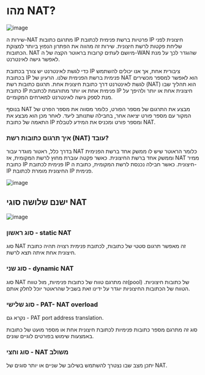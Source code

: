 # מהו NAT?  

![image](https://github.com/user-attachments/assets/11287bd0-cca7-45de-83da-6c2929b548f9)


שירות ה-NAT מתרגם כתובות IP פרטיות ברשת פנימית לכתובת IP חיצונית לפני שליחת פקטות לרשת חיצונית. שירות זה מהווה את הפתרון הנפוץ ביותר למצוקת הכתובות. NAT מיושם לעתים קרובות בראוטר הקצה של ה-WAN שהוגדר לכך על מנת לאפשר גישה לאינטרנט.

כדי לגשת לאינטרנט יש צורך בכתובת IP ציבורית אחת, אך אנו יכולים להשתמש בכתובת IP פנימית ברשת הפנימית שלנו. הרעיון של NAT הוא לאפשר למספר מכשירים לגשת לאינטרנט דרך כתובת חיצונית אחת. תרגום כתובות רשת (NAT) הוא תהליך שבו כתובת IP פנימית אחת או יותר מתורגמת לכתובת IP חיצונית אחת או יותר ולהיפך על מנת לספק גישה לאינטרנט למארחים המקומיים.

בנוסף NAT מבצע את התרגום של מספר הפורט, כלומר מסווה את מספר הפרט של המקור עם מספר פורט יציאה אחר, בחבילה שתנותב ליעד. לאחר מכן הוא מבצע את התאמה של כתובת IP ומספר פורט ומכניס את המידע לטבלת NAT.

### איך תרגום כתובות רשת (NAT) עובד?

בדרך כלל, ראטור מוגדר עבור NAT כלומר הראוטר שיש לו ממשק אחד ברשת הפנימית וממשק אחד ברשת החיצונית. כאשר פקטה עוברת מחוץ לרשת המקומית, אז NAT ממיר כתובת IP פנימית לכתובת IP חיצונית. כאשר חבילה נכנסת לרשת המקומית, כתובת ה-IP החיצונית מומרת לכתובת IP פנימית.

![image](https://github.com/user-attachments/assets/8b5e58b4-c9ad-4524-b152-10c2b8fb39a9)

## ישנם שלושה סוגי NAT

![image](https://github.com/user-attachments/assets/420aa924-7154-4b38-890d-c60bddc52c9d)


### סוג ראשון - static NAT

סוג NAT זה מאפשר תרגום סטטי של כתובות, לכתובת פנימית רצויה תהיה כתובת חיצונית אחת איתה תצא לרשת.

### סוג שני - dynamic NAT

סוג NAT זה מתרגם טווח של כתובות פנימיות, מול טווח(pool) של כתובות חיצוניות. הטווח של הכתובות החיצוניות יוגדר על ידינו זאת בשביל שהראוטר יוכל לחלק אותם.

### סוג שלישי - PAT- NAT overload

נקרא גם - PAT port address translation.

סוג זה מתרגם מספר כתובות פנימיות לכתובת חיצונית אחת או מספר מועט של כתובות באמצעות שימוש בפורטים לוגיים שונים.

### סוג וחצי - NAT משולב

יתכן מצב שבו נצטרך להשתמש בשילוב של שניים או יותר סוגים של NAT.
